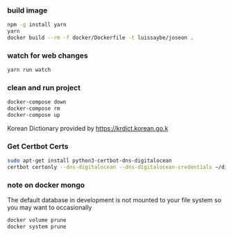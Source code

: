 ### build image

```sh
npm -g install yarn
yarn
docker build --rm -f docker/Dockerfile -t luissaybe/joseon .
```

### watch for web changes

```sh
yarn run watch
```

### clean and run project

```sh
docker-compose down
docker-compose rm
docker-compose up
```

Korean Dictionary provided by https://krdict.korean.go.k

### Get Certbot Certs

```sh
sudo apt-get install python3-certbot-dns-digitalocean
certbot certonly --dns-digitalocean --dns-digitalocean-credentials ~/digitalocean.ini -d *.seoullatte.com
```

### note on docker mongo

The default database in development is not mounted to your file system so you may want to occasionally

```sh
docker volume prune
docker system prune
```
